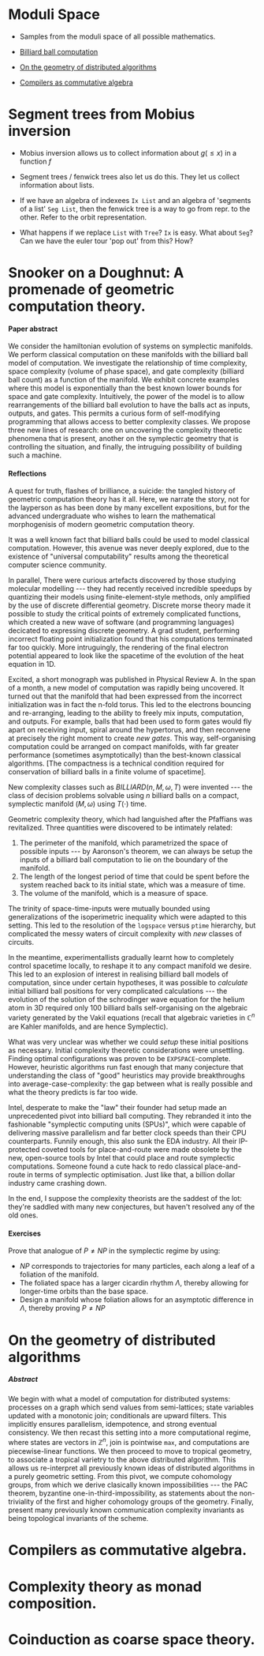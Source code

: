 # Moduli Space
- Samples from the moduli space of all possible mathematics.

- [Billiard ball computation](billiard-ball-computation)
- [On the geometry of distributed algorithms](#on-the-geometry-of-distributed-algorithms)
- [Compilers as commutative algebra](compilers-as-commutative-algebra)

# Segment trees from Mobius inversion

- Mobius inversion allows us to collect information about $g(\leq x)$ in a
  function $f$

- Segment trees / fenwick trees also let us do this. They let us collect
  information about lists.

- If we have an algebra of indexees `Ix List` and an algebra of 
  'segments of a list' `Seg List`, then the fenwick tree is a way to go
  from repr. to the other. Refer to the orbit representation.

- What happens if we replace `List` with `Tree`? `Ix` is easy. What about
  `Seg`? Can we have the euler tour 'pop out' from this? How?

# Snooker on a Doughnut: A promenade of geometric computation theory.

#### Paper abstract

We consider the hamiltonian evolution of systems on 
symplectic manifolds. We perform classical 
computation on these manifolds with the billiard ball
model of computation. We investigate the relationship
of time complexity, space complexity (volume of phase space),
and gate complexity (billiard ball count)
as a function of the manifold. We exhibit 
concrete examples where this model is
exponentially  than the best known lower bounds
for space and gate complexity. Intuitively, the power
of the model is to allow rearrangements of the billiard
ball evolution to have the balls act as inputs, outputs, and
gates. This permits a curious form of self-modifying
programming that allows access to better complexity classes.
We propose three new lines of research: one on uncovering the
complexity theoretic phenomena that is present, another
on the symplectic geometry that is controlling the situation,
and finally, the intruguing possibility of building such a machine.


#### Reflections

A quest for truth, flashes of brilliance, a suicide: the tangled
history of geometric computation theory has it all. Here, we narrate the
story, not for the layperson as has been done by many excellent
expositions, but for the advanced undergraduate who wishes to learn
the mathematical morphogenisis of modern geometric computation theory.

It was a well known fact that billiard balls could be
used to model classical computation. However, this avenue was never deeply
explored, due to the existence of "universal computability" results among
the theoretical computer science community.

In parallel, There were curious artefacts discovered by those studying
molecular modelling --- they had recently received incredible speedups
by quantizing their models using finite-element-style methods, only amplified
by the use of discrete differential geometry. Discrete morse theory made it
possible to study the critical points of extremely complicated functions,
which created a new wave of software (and programming languages) decicated to
expressing discrete geometry. A grad student, performing incorrect floating
point initialization found that his computations terminated far too quickly.
More intruguingly, the rendering of the final electron potential appeared to
look like the spacetime of the evolution of the heat equation in 1D.

Excited, a short monograph was published in Physical Review A. In the span
of a month, a new model of computation was rapidly being uncovered. It turned
out that the manifold that had been expressed from the incorrect initialization
was in fact the n-fold torus. This led to the electrons bouncing and re-arranging,
leading to the ability to freely mix inputs, computation, and outputs. For example,
balls that had been used to form gates would fly apart on receiving input,
spiral around the hypertorus, and then reconvene at precisely the right
moment to create _new gates_. This way, self-organising computation could be
arranged on compact manifolds, with far greater performance (sometimes asymptotically)
than the best-known classical algorithms. [The compactness is a technical condition
required for conservation of billiard balls in a finite volume of spacetime].


New complexity classes such as $BILLIARD(n, M, \omega, T)$ were invented --- 
the class of decision problems solvable using $n$ billiard balls on a compact,
symplectic manifold $(M, \omega)$ using $T(\cdot)$ time.

Geometric complexity theory, which had languished after the Pfaffians was
revitalized. Three quantities were discovered to be intimately related:

1. The perimeter of the manifold, which parametrized the space of possible
   inputs --- by Aaronson's theorem, we can always be setup the inputs of a 
   billiard ball computation to lie on the boundary of the manifold.
2. The length of the longest period of time that could be spent before
   the system reached back to its initial state, which was a measure of
   time.
3. The volume of the manifold, which is a measure of space.

The trinity of space-time-inputs were mutually bounded using generalizations of the
isoperimetric inequality which were adapted to this setting. This led to
the resolution of the `logspace` versus `ptime` hierarchy, but complicated
the messy waters of circuit complexity with _new_ classes of circuits.

In the meantime, experimentallists gradually learnt how to  completely control
spacetime locally, to reshape it to any compact manifold we desire. This led
to an explosion of interest in realising billiard ball models of computation,
since under certain hypotheses, it was possible to _calculate_ initial billiard
ball positions for very complicated calculations --- the evolution of the solution
of the schrodinger wave equation for the helium atom in 3D required only 100
billiard balls self-organising on the algebraic variety generated
by the Vakil equations (recall that algebraic varieties in $\mathbb C^n$ 
are Kahler manifolds, and are hence Symplectic). 

What was very unclear was whether we could _setup_ these initial positions
as necessary. Initial complexity theoretic considerations were unsettling. 
Finding optimal configurations was proven to be `EXPSPACE`-complete. However,
heuristic algorithms run fast enough that many conjecture that understanding
the class of "good" heuristics may provide breakthroughs into
average-case-complexity: the gap between what is really possible and what the
theory predicts is far too wide.

Intel, desperate to make the "law" their founder had setup made an unprecedented
pivot into billiard ball computing. They rebranded it into the fashionable
"symplectic computing units (SPUs)", which were capable of delivering massive
parallelism and far better clock speeds than their CPU counterparts. Funnily
enough, this also sunk the EDA industry. All their IP-protected coveted tools
for place-and-route were made obsolete by the new, open-source tools by Intel
that could place and route symplectic computations. Someone found a cute hack
to redo classical place-and-route in terms of symplectic optimisation. Just like
that, a billion dollar industry came crashing down.

In the end, I suppose the complexity theorists are the saddest of the lot:
they're saddled with many new conjectures, but haven't
resolved any of the old ones.

#### Exercises 

Prove that analogue of $P \neq NP$ in the symplectic regime by using:

- $NP$ corresponds to trajectories for many particles, each along a leaf of a foliation of the manifold.
- The foliated space has a larger cicardin rhythm $\Lambda$, thereby allowing
  for longer-time orbits than the base space.
- Design a manifold whose foliation allows for an asymptotic difference
  in $\Lambda$, thereby proving $P \neq NP$ 


# On the geometry of distributed algorithms

##### Abstract

We begin with what a model of
computation for distributed systems: processes on a graph
which send values from semi-lattices; state variables updated with
a monotonic join; conditionals are upward
filters. This implicitly ensures parallelism, idempotence,
and strong eventual consistency. We then recast this
setting into a more computational regime, where
states are vectors in $\mathbb Z^n$, join is
pointwise `max`, and 
computations are piecewise-linear functions.
We then proceed to move to tropical geometry, to associate 
a tropical varietry to the above distributed algorithm. This
allows us re-interpret all previously known ideas of 
distributed algorithms in a purely geometric setting.
From this pivot, we compute cohomology groups, from which 
we derive clasically known impossibilities --- 
the PAC theorem, byzantine one-in-third-impossibility,
as statements about the non-triviality of the first and higher
cohomology groups of the geometry. Finally, present many previously
known communication complexity invariants as being
topological invariants of the scheme.


# Compilers as commutative algebra.

# Complexity theory as monad composition.

# Coinduction as coarse space theory.


